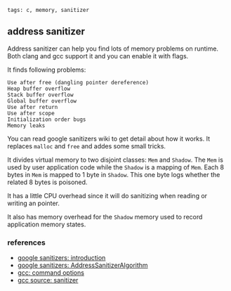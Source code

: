 ```metadata
tags: c, memory, sanitizer
```

## address sanitizer
Address sanitizer can help you find lots of memory problems on runtime. Both clang and
 gcc support it and you can enable it with flags.

It finds following problems:

    Use after free (dangling pointer dereference)
    Heap buffer overflow
    Stack buffer overflow
    Global buffer overflow
    Use after return
    Use after scope
    Initialization order bugs
    Memory leaks

You can read google sanitizers wiki to get detail about how it works. It replaces `malloc`
 and `free` and addes some small tricks.

It divides virtual memory to two disjoint classes: `Mem` and `Shadow`. The `Mem` is used
 by user application code while the `Shadow` is a mapping of `Mem`. Each 8 bytes in `Mem`
 is mapped to 1 byte in `Shadow`. This one byte logs whether the related 8 bytes is poisoned.

It has a little CPU overhead since it will do sanitizing when reading or writing an
 pointer.

It also has memory overhead for the `Shadow` memory used to record application memory
 states.

### references
- [google sanitizers: introduction](https://github.com/google/sanitizers/wiki/AddressSanitizer)
- [google sanitizers: AddressSanitizerAlgorithm](https://github.com/google/sanitizers/wiki/AddressSanitizerAlgorithm)
- [gcc: command options](https://gcc.gnu.org/onlinedocs/gcc/Instrumentation-Options.html)
- [gcc source: sanitizer](https://github.com/gcc-mirror/gcc/tree/master/libsanitizer)
